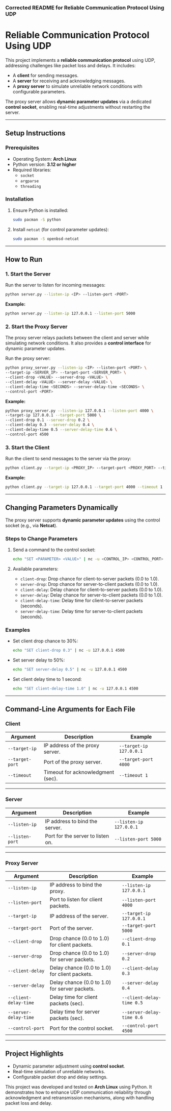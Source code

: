 ### Corrected README for Reliable Communication Protocol Using UDP

# Reliable Communication Protocol Using UDP

This project implements a **reliable communication protocol** using UDP, addressing challenges like packet loss and delays. It includes:
- A **client** for sending messages.
- A **server** for receiving and acknowledging messages.
- A **proxy server** to simulate unreliable network conditions with configurable parameters.

The proxy server allows **dynamic parameter updates** via a dedicated **control socket**, enabling real-time adjustments without restarting the server.

---

## **Setup Instructions**

### **Prerequisites**
- Operating System: **Arch Linux**
- Python version: **3.12 or higher**
- Required libraries:
  - `socket`
  - `argparse`
  - `threading`

### **Installation**
1. Ensure Python is installed:
   ```bash
   sudo pacman -S python
   ```
2. Install `netcat` (for control parameter updates):
   ```bash
   sudo pacman -S openbsd-netcat
   ```

---

## **How to Run**

### **1. Start the Server**
Run the server to listen for incoming messages:
```bash
python server.py --listen-ip <IP> --listen-port <PORT>
```

**Example:**
```bash
python server.py --listen-ip 127.0.0.1 --listen-port 5000
```

### **2. Start the Proxy Server**
The proxy server relays packets between the client and server while simulating network conditions. It also provides a **control interface** for dynamic parameter updates.

Run the proxy server:
```bash
python proxy_server.py --listen-ip <IP> --listen-port <PORT> \
--target-ip <SERVER_IP> --target-port <SERVER_PORT> \
--client-drop <VALUE> --server-drop <VALUE> \
--client-delay <VALUE> --server-delay <VALUE> \
--client-delay-time <SECONDS> --server-delay-time <SECONDS> \
--control-port <PORT>
```

**Example:**
```bash
python proxy_server.py --listen-ip 127.0.0.1 --listen-port 4000 \
--target-ip 127.0.0.1 --target-port 5000 \
--client-drop 0.1 --server-drop 0.2 \
--client-delay 0.3 --server-delay 0.4 \
--client-delay-time 0.5 --server-delay-time 0.6 \
--control-port 4500
```

### **3. Start the Client**
Run the client to send messages to the server via the proxy:
```bash
python client.py --target-ip <PROXY_IP> --target-port <PROXY_PORT> --timeout <SECONDS>
```

**Example:**
```bash
python client.py --target-ip 127.0.0.1 --target-port 4000 --timeout 1
```

---

## **Changing Parameters Dynamically**

The proxy server supports **dynamic parameter updates** using the control socket (e.g., via **Netcat**).

### **Steps to Change Parameters**
1. Send a command to the control socket:
   ```bash
   echo "SET <PARAMETER> <VALUE>" | nc -u <CONTROL_IP> <CONTROL_PORT>
   ```

2. Available parameters:
   - `client-drop`: Drop chance for client-to-server packets (0.0 to 1.0).
   - `server-drop`: Drop chance for server-to-client packets (0.0 to 1.0).
   - `client-delay`: Delay chance for client-to-server packets (0.0 to 1.0).
   - `server-delay`: Delay chance for server-to-client packets (0.0 to 1.0).
   - `client-delay-time`: Delay time for client-to-server packets (seconds).
   - `server-delay-time`: Delay time for server-to-client packets (seconds).

### **Examples**
- Set client drop chance to 30%:
  ```bash
  echo "SET client-drop 0.3" | nc -u 127.0.0.1 4500
  ```
- Set server delay to 50%:
  ```bash
  echo "SET server-delay 0.5" | nc -u 127.0.0.1 4500
  ```
- Set client delay time to 1 second:
  ```bash
  echo "SET client-delay-time 1.0" | nc -u 127.0.0.1 4500
  ```

---

## **Command-Line Arguments for Each File**

### **Client**
| Argument          | Description                       | Example                     |
|--------------------|-----------------------------------|-----------------------------|
| `--target-ip`      | IP address of the proxy server.   | `--target-ip 127.0.0.1`     |
| `--target-port`    | Port of the proxy server.         | `--target-port 4000`        |
| `--timeout`        | Timeout for acknowledgment (sec).| `--timeout 1`               |

---

### **Server**
| Argument          | Description                       | Example                     |
|--------------------|-----------------------------------|-----------------------------|
| `--listen-ip`      | IP address to bind the server.    | `--listen-ip 127.0.0.1`     |
| `--listen-port`    | Port for the server to listen on. | `--listen-port 5000`        |

---

### **Proxy Server**
| Argument            | Description                                     | Example                     |
|----------------------|-------------------------------------------------|-----------------------------|
| `--listen-ip`        | IP address to bind the proxy.                   | `--listen-ip 127.0.0.1`     |
| `--listen-port`      | Port to listen for client packets.              | `--listen-port 4000`        |
| `--target-ip`        | IP address of the server.                       | `--target-ip 127.0.0.1`     |
| `--target-port`      | Port of the server.                             | `--target-port 5000`        |
| `--client-drop`      | Drop chance (0.0 to 1.0) for client packets.    | `--client-drop 0.1`         |
| `--server-drop`      | Drop chance (0.0 to 1.0) for server packets.    | `--server-drop 0.2`         |
| `--client-delay`     | Delay chance (0.0 to 1.0) for client packets.   | `--client-delay 0.3`        |
| `--server-delay`     | Delay chance (0.0 to 1.0) for server packets.   | `--server-delay 0.4`        |
| `--client-delay-time`| Delay time for client packets (sec).            | `--client-delay-time 0.5`   |
| `--server-delay-time`| Delay time for server packets (sec).            | `--server-delay-time 0.6`   |
| `--control-port`     | Port for the control socket.                    | `--control-port 4500`       |

---

## **Project Highlights**
- Dynamic parameter adjustment using **control socket**.
- Real-time simulation of unreliable networks.
- Configurable packet drop and delay settings.

This project was developed and tested on **Arch Linux** using Python. It demonstrates how to enhance UDP communication reliability through acknowledgment and retransmission mechanisms, along with handling packet loss and delay.